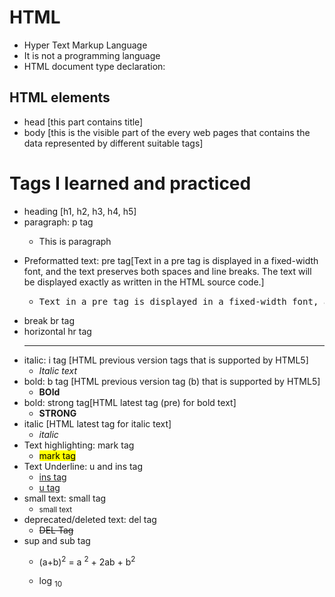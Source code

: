 # HTML

- Hyper Text Markup Language
- It is not a programming language
- HTML document type declaration: <!DOCTYPE html>

## HTML elements

- head [this part contains title]
- body [this is the visible part of the every web pages that contains the data represented by different suitable tags]

# Tags I learned and practiced

- heading [h1, h2, h3, h4, h5]
- paragraph: p tag
  - <p>This is paragraph</p>
- Preformatted text: pre tag[Text in a pre tag is displayed in a fixed-width font, and the text preserves both spaces and line breaks. The text will be displayed exactly as written in the HTML source code.]
  - <pre>Text in a pre tag is displayed in a fixed-width font, and the text preserves both spaces and line breaks. The text will be displayed exactly as written in the HTML source code.</pre>
- break br tag <br>
- horizontal hr tag<hr>
- italic: i tag [HTML previous version tags that is supported by HTML5]
  - <i>Italic text</i>
- bold: b tag [HTML previous version tag (b) that is supported by HTML5]
  - <b>BOld</b>
- bold: strong tag[HTML latest tag (pre) for bold text]
  - <strong>STRONG</strong>
- italic [HTML latest tag for italic text]
  - <em>italic</em>
- Text highlighting: mark tag
  - <mark>mark tag</mark>
- Text Underline: u and ins tag
  - <ins>ins tag</ins>
  - <u>u tag</u>
- small text: small tag
  - <small>small text</small>
- deprecated/deleted text: del tag
  - <del>DEL Tag</del>
- sup and sub tag
  - <p>(a+b)<sup>2</sup> = a <sup>2</sup> + 2ab + b<sup>2</sup></p>
  - <p>log <sub>10</sub></p>
